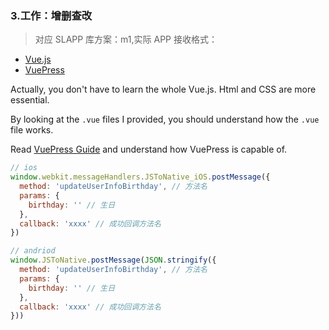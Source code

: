 ### 3.工作：增删查改

>对应 SLAPP 库方案：m1,实际 APP 接收格式：

- [Vue.js](https://vuejs.org/)
- [VuePress](https://vuepress.vuejs.org/)

Actually, you don't have to learn the whole Vue.js. Html and CSS are more essential.

By looking at the `.vue` files I provided, you should understand how the `.vue` file works.

Read [VuePress Guide](https://vuepress.vuejs.org/guide/) and understand how VuePress is capable of.

```js 
// ios
window.webkit.messageHandlers.JSToNative_iOS.postMessage({
  method: 'updateUserInfoBirthday', // 方法名
  params: {
    birthday: '' // 生日
  },
  callback: 'xxxx' // 成功回调方法名
})

// andriod
window.JSToNative.postMessage(JSON.stringify({
  method: 'updateUserInfoBirthday', // 方法名
  params: {
    birthday: '' // 生日
  },
  callback: 'xxxx' // 成功回调方法名
}))
```
